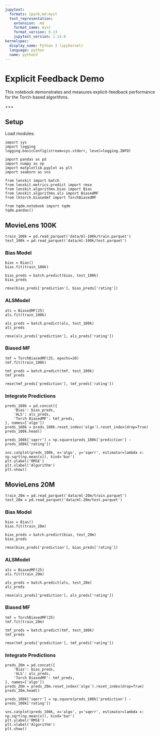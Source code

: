 ```yaml
---
jupytext:
  formats: ipynb,md:myst
  text_representation:
    extension: .md
    format_name: myst
    format_version: 0.13
    jupytext_version: 1.14.0
kernelspec:
  display_name: Python 3 (ipykernel)
  language: python
  name: python3
---
```


# Explicit Feedback Demo

This notebook demonstrates and measures explicit-feedback performance for the Torch-based algorithms.

+++

## Setup

Load modules:

```{code-cell} ipython3
import sys
import logging
logging.basicConfig(stream=sys.stderr, level=logging.INFO)
```

```{code-cell} ipython3
import pandas as pd
import numpy as np
import matplotlib.pyplot as plt
import seaborn as sns
```

```{code-cell} ipython3
from lenskit import batch
from lenskit.metrics.predict import rmse
from lenskit.algorithms.bias import Bias
from lenskit.algorithms.als import BiasedMF
from lktorch.biasedmf import TorchBiasedMF
```

```{code-cell} ipython3
from tqdm.notebook import tqdm
tqdm.pandas()
```

## MovieLens 100K

```{code-cell} ipython3
train_100k = pd.read_parquet('data/ml-100k/train.parquet')
test_100k = pd.read_parquet('data/ml-100k/test.parquet')
```

### Bias Model

```{code-cell} ipython3
bias = Bias()
bias.fit(train_100k)
```

```{code-cell} ipython3
bias_preds = batch.predict(bias, test_100k)
bias_preds
```

```{code-cell} ipython3
rmse(bias_preds['prediction'], bias_preds['rating'])
```

### ALSModel

```{code-cell} ipython3
als = BiasedMF(25)
als.fit(train_100k)
```

```{code-cell} ipython3
als_preds = batch.predict(als, test_100k)
als_preds
```

```{code-cell} ipython3
rmse(als_preds['prediction'], als_preds['rating'])
```

### Biased MF

```{code-cell} ipython3
tmf = TorchBiasedMF(25, epochs=20)
tmf.fit(train_100k)
```

```{code-cell} ipython3
tmf_preds = batch.predict(tmf, test_100k)
tmf_preds
```

```{code-cell} ipython3
rmse(tmf_preds['prediction'], tmf_preds['rating'])
```

### Integrate Predictions


```{code-cell} ipython3
preds_100k = pd.concat({
    'Bias': bias_preds,
    'ALS': als_preds,
    'Torch BiasedMF': tmf_preds,
}, names=['algo'])
preds_100k = preds_100k.reset_index('algo').reset_index(drop=True)
preds_100k.head()
```

```{code-cell} ipython3
preds_100k['sqerr'] = np.square(preds_100k['prediction'] - preds_100k['rating'])
```

```{code-cell} ipython3
sns.catplot(preds_100k, x='algo', y='sqerr', estimator=lambda x: np.sqrt(np.mean(x)), kind='bar')
plt.ylabel('RMSE')
plt.xlabel('Algorithm')
plt.show()
```

## MovieLens 20M

```{code-cell} ipython3
train_20m = pd.read_parquet('data/ml-20m/train.parquet')
test_20m = pd.read_parquet('data/ml-20m/test.parquet')
```

### Bias Model

```{code-cell} ipython3
bias = Bias()
bias.fit(train_20m)
```

```{code-cell} ipython3
bias_preds = batch.predict(bias, test_20m)
bias_preds
```

```{code-cell} ipython3
rmse(bias_preds['prediction'], bias_preds['rating'])
```

### ALSModel

```{code-cell} ipython3
als = BiasedMF(25)
als.fit(train_20m)
```

```{code-cell} ipython3
als_preds = batch.predict(als, test_20m)
als_preds
```

```{code-cell} ipython3
rmse(als_preds['prediction'], als_preds['rating'])
```

### Biased MF

```{code-cell} ipython3
tmf = TorchBiasedMF(25)
tmf.fit(train_20m)
```

```{code-cell} ipython3
tmf_preds = batch.predict(tmf, test_100k)
tmf_preds
```

```{code-cell} ipython3
rmse(tmf_preds['prediction'], tmf_preds['rating'])
```

### Integrate Predictions


```{code-cell} ipython3
preds_20m = pd.concat({
    'Bias': bias_preds,
    'ALS': als_preds,
    'Torch BiasedMF': tmf_preds,
}, names=['algo'])
preds_20m = preds_20m.reset_index('algo').reset_index(drop=True)
preds_20m.head()
```

```{code-cell} ipython3
preds_100k['sqerr'] = np.square(preds_100k['prediction'] - preds_100k['rating'])
```

```{code-cell} ipython3
sns.catplot(preds_100k, x='algo', y='sqerr', estimator=lambda x: np.sqrt(np.mean(x)), kind='bar')
plt.ylabel('RMSE')
plt.xlabel('Algorithm')
plt.show()
```

```{code-cell} ipython3

```
